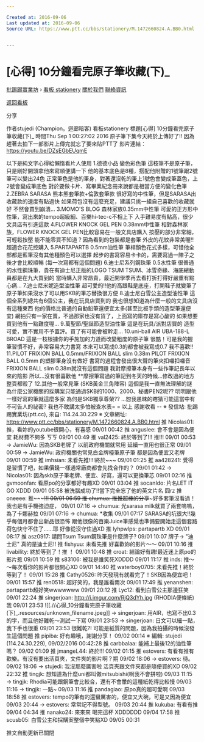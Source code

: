 ```yaml
---

Created at: 2016-09-06
Last updated at: 2016-09-06
Source URL: https://www.ptt.cc/bbs/stationery/M.1472660824.A.BB0.html


---
```


# [心得] 10分鐘看完原子筆收藏(下)_


[批踢踢實業坊](https://www.ptt.cc/) › [看板 stationery](https://www.ptt.cc/bbs/stationery/index.html) [關於我們](https://www.ptt.cc/about.html) [聯絡資訊](https://www.ptt.cc/contact.html)

[返回看板](https://www.ptt.cc/bbs/stationery/index.html)

分享

作者stujedi (Champion。迴廊暗客)
看板stationery
標題\[心得\] 10分鐘看完原子筆收藏(下)\_
時間Thu Sep 1 00:27:02 2016
原子筆下集今天終於上傳好了!! 因為趕著去拍下一部影片上傳完就忘了要來貼PTT了 影片連結：<https://youtu.be/DZsEGbEUqmE>

以下是純文字心得給懶惰看片人使用 1.德德小品 變色彩色筆 這枝筆不是原子筆，只是剛好開頭拿他來寫順便講一下 他的基本底色是8種，搭配他附贈的1號筆跟2號筆可以變出24色 正常筆色是他的筆身，對著還沒乾的筆上1號色會變成筆蓋色，上2號會變成筆底色 對於要做卡片、寫畢業紀念冊來說都是相當方便的變化色筆 2.ZEBRA SARASA 熊本熊套筆款+倫敦套筆款 很好寫的中性筆，但是SARASA出收藏款的速度有點過快 如果荷包沒有這麼充足，建議只挑一組自己喜歡的收藏就好 不然會買到崩潰... 3.MOMO'S BLOG 森林家族0.35mm中性筆 可愛的正方形中性筆，寫出來的tempo超級細、百樂hi-tec-c不相上下 入手難易度有點高，很少文具店有引進這款 4.FLOWER KNOCK GEL PEN 0.38mm中性筆 相對森林家族，FLOWER KNOCK GEL PEN比較容易在一般文具店購入 按壓的部分非常細，可輕鬆按壓 能不能零買不知道？因為看到的包裝都是套筆 外皮的花紋非常美喔!!超適合花花控購入 5.PARTAPARTB 0.5mm油性筆 筆桿顏色花式多樣，可惜他全部都是藍筆沒有其他種顏色可以選擇 起步的書寫容易卡卡的，需要寫過一陣子之後才會比較順暢 (每一次寫都有這個問題) 6.迪士尼系列鋼珠筆 0.5水性筆 很普通的水性鋼珠筆，貴在有迪士尼正版的LOGO TSUM TSUM、冰雪奇緣、海底總動員都是在九大買到的 當時購入非常昂貴，最近開學季再去看打折打得好嚴重有點心痛... 7.迪士尼米妮造型油性筆 超可愛的!!他的高跟鞋是底座，打開鞋子就變筆了 原子筆如果沒水了可以用SKB的筆芯替換很方便 8.迪士尼白雪公主造型油性筆 這個全系列總共有6個公主，我在玩具店買到的 我也很想知道為什麼一般的文具店沒有這種東西 他的價格比普通的自動鉛筆還便宜太多(甚至比板手類的造型筆還便宜) 網拍只有一家在賣，不過那家也沒有貨了，上面寫的庫存是寫心酸的 如果想要買到他有一點難度喔... 9.萬聖節/聖誕節造型油性筆 這是在玩具/派對店買的 造型可愛，實不實用不予置評。買了有可能會被幹走... 10.uni-ball AIR UBA-188-L BROAD 這是一枝根據你的手施加的力道而改變粗度的原子筆 很酷！可是我的握筆習慣不好，非常容易大力書寫 本來可以寫成0.3的都會被我寫成0.7 我不喜歡!! 11.PILOT FRIXION BALL 0.5mm/FRIXION BALL slim 0.38m PILOT FRIXION BALL 0.5mm 的塑膠筆身沒有做好 書寫的過程會發出很大聲的筆夾扣囉扣囉音 FRIXION BALL slim 0.38m就沒有這個問題 我對摩擦筆本身有一些作筆記長年以來的陰影 所以...沒有很喜歡他 \*\*摩擦筆寫過的筆記到冬天的時候...修改過的地方整頁都毀了 12.其他一般常見筆 (SKB黃金三角陣容) 這個是我一直無法理解的謎 為什麼公家機關的採購案只能通過SKB的1000、2000、秘書PEN2呢?? 明明跟他一樣好寫的筆就這麼多家 為何是SKB獨享尊榮?? ...恕我愚昧的瞎猜可能這當中有不可告人的祕密? 我也不敢講太多怕被查水表= = 以上 感謝收看 -- ※ 發信站: 批踢踢實業坊(ptt.cc), 來自: 114.24.30.229 ※ 文章網址: <https://www.ptt.cc/bbs/stationery/M.1472660824.A.BB0.html>
推 Nicolas01: 推，看妳的youtube很開心，有喜感 09/01 00:42
推 anguslee: 會不會是因為便宜 耗材費不夠多 ㄎㄎ 09/01 00:49
推 val2425: 終於等到了!!! 推!!! 09/01 00:53
→ JamieWu: 因為SKB老牌了 以前政府機關就常用 延續一直用也很正常 09/01 00:59
→ JamieWu: 政府機關也常見白金牌檯筆原子筆 都是因為便宜又老牌 09/01 00:59
推 imhsian: 未看先推!!!!終於~~~ 09/01 01:25
推 aa428241: 覺得是習慣了吧，如果價錢一樣通常廠商都會先找合作的？ 09/01 01:42
→ Nicolas01: 因為skb原子筆老牌、便宜、好寫，還可以更換筆芯 09/01 02:16
推 gvmoonfan: 看原po的分享都好有趣XD 09/01 03:04
推 socanIdo: 片名LET IT GO XDDD 09/01 05:58
被洗腦成功了!!當下完全忘了他的英文片名 囧rz
推 oneeee: 推~~~~~!!! 09/01 06:59
推 chumua: 推推超棒的分享~~~好多套筆沒看過！我也是有手機強迫症， 09/01 07:16
→ chumua: 光sarasa milk就買了兩套嗚嗚，為了卡娜赫拉 09/01 07:16
→ chumua: \*收集 09/01 07:17
SARASA的坑很大!!幾乎每個月都會出新品很恐怖 跟他很像的百樂Juice筆感覺也準備要開始走這個套路 荷包快守不住了......耶 好像從沒守住過XD
推 lyhpwlps: partapartb XD 09/01 08:17
推 asz0917: 請問Tsum Tsum鋼珠筆是什麼牌子? 09/01 10:07
牌子-> "迪士尼" 真的是迪士尼!!
推 fishyuu: 未看先推 好喜歡妳的影片～～ 09/01 10:16
推 livability: 終於等到了！推 ！ 09/01 10:48
推 croat: 結論好有趣!最近迷上原po的影片惹 09/01 10:59
推 s83106: 被我是誰笑死XDDDD 09/01 11:17
推 inds: 推～～每次看你的影片都很開心XD 09/01 14:40
推 waterboy0705: 未看先推！終於等到了！ 09/01 15:28
推 Cathy0526: 昨天發現有就看完了！SKB因為便宜吧！ 09/01 15:57
推 ren0518: 超好笑的，我是誰看兩次 09/01 17:49
推 yenanshen: partapartb超好笑wwwwwww 09/01 20:12
推 Lyc12: 看到白雪公主那邊狂笑 09/01 22:24
推 singerjoan: <http://i.imgur.com/RjQ3dYh.jpg> (RHODIA便條紙) 我 09/01 23:53
![[.//心得_10分鐘看完原子筆收藏(下)_.resources/unknown_filename.jpeg]]
→ singerjoan: 用AIR，也寫不出0.3的字，而且他好難乾～測試一下寫 09/01 23:53
→ singerjoan: 日文可以細一點，我下手也很重 09/01 23:53
很難乾?! 可能是紙質的問題，因為我拍攝的時候沒發生這個問題
推 pipiba: 好有趣哦，謝謝分享！ 09/02 00:14
※ 編輯: stujedi (114.24.30.229), 09/02/2016 00:42:28
推 carbbalaa: 能補上最後12的油性筆嗎？ 09/02 01:09
推 jmangeL44: 終於!!! 09/02 01:15
推 estovers: 有看有推有歡樂。有沒有要出活頁夾，文件夾的影片啊？期 09/02 18:06
→ estovers: 待。 09/02 18:06
→ stujedi: 我沒那麼厲害啦 活頁夾跟文件夾都是隨便買的XD 09/02 22:32
推 tingjk: 想知道為什麼uni都叫做mitsubishi(啊我不會拼啦) 09/03 11:15
→ tingjk: Rhodia可能跟鋼筆會比較合，還有不會暈的這種紙乾得比較慢 09/03 11:16
→ tingjk: 一點~ 09/03 11:16
推 pandagiao: 原po真的超可愛啊 09/03 18:58
推 estovers: tempo的筆有的還蠻厲害的，便宜又大碗，可是又因為便宜 09/03 20:44
→ estovers: 常常記不得型號。 09/03 20:44
推 kukuba: 有看有推 09/04 04:34
推 nanako24: 來來來 喝完這杯 XDDDDDD 09/04 17:58
推 scusb05: 白雪公主和採購案整個中笑點XD 09/05 00:31

推文自動更新已關閉

